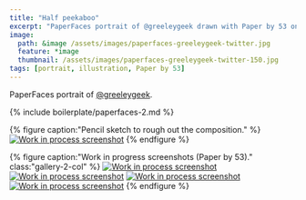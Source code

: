 ```yaml
---
title: "Half peekaboo"
excerpt: "PaperFaces portrait of @greeleygeek drawn with Paper by 53 on an iPad."
image: 
  path: &image /assets/images/paperfaces-greeleygeek-twitter.jpg 
  feature: *image
  thumbnail: /assets/images/paperfaces-greeleygeek-twitter-150.jpg
tags: [portrait, illustration, Paper by 53]
---
```


PaperFaces portrait of [@greeleygeek](https://twitter.com/greeleygeek).

{% include boilerplate/paperfaces-2.md %}

{% figure caption:"Pencil sketch to rough out the composition." %}
[![Work in process screenshot](/assets/images/paperfaces-greeleygeek-process-1-750.jpg)](/assets/images/paperfaces-greeleygeek-process-1-lg.jpg)
{% endfigure %}

{% figure caption:"Work in progress screenshots (Paper by 53)." class:"gallery-2-col" %}
[![Work in process screenshot](/assets/images/paperfaces-greeleygeek-process-2-600.jpg)](/assets/images/paperfaces-greeleygeek-process-2-lg.jpg)
[![Work in process screenshot](/assets/images/paperfaces-greeleygeek-process-3-600.jpg)](/assets/images/paperfaces-greeleygeek-process-3-lg.jpg)
[![Work in process screenshot](/assets/images/paperfaces-greeleygeek-process-4-600.jpg)](/assets/images/paperfaces-greeleygeek-process-4-lg.jpg)
[![Work in process screenshot](/assets/images/paperfaces-greeleygeek-process-5-600.jpg)](/assets/images/paperfaces-greeleygeek-process-5-lg.jpg)
{% endfigure %}
